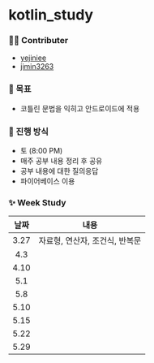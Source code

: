 # kotlin_study

### 🙋‍♀️ Contributer

- [yejiniee](https://github.com/yejiniee)
- [jimin3263](https://github.com/jimin3263)

### 🎯 목표

- 코틀린 문법을 익히고 안드로이드에 적용

### 📖 진행 방식
- 토 (8:00 PM)
- 매주 공부 내용 정리 후 공유
- 공부 내용에 대한 질의응답
- 파이어베이스 이용

### ✨ Week Study

|   날짜    |  내용  | 
| :-------: | :----: | 
| 3.27 | 자료형, 연산자, 조건식, 반복문 |  
| 4.3 |  |
| 4.10 |  |
| 5.1 |  |
| 5.8 | |
| 5.10 |  |
| 5.15 | |
| 5.22 |  |
| 5.29 |  |
